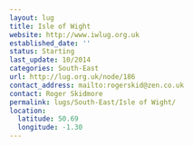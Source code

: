 ```yaml
---
layout: lug
title: Isle of Wight
website: http://www.iwlug.org.uk
established_date: ''
status: Starting
last_update: 10/2014
categories: South-East
url: http://lug.org.uk/node/186
contact_address: mailto:rogerskid@zen.co.uk
contact: Roger Skidmore
permalink: lugs/South-East/Isle of Wight/
location:
  latitude: 50.69
  longitude: -1.30
---
```

